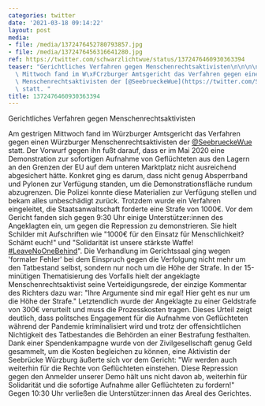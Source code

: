 ```yaml
---
categories: twitter
date: '2021-03-18 09:14:22'
layout: post
media:
- file: /media/1372476452780793857.jpg
- file: /media/1372476456316641280.jpg
ref: https://twitter.com/schwarzlichtwue/status/1372476460930363394
teaser: "Gerichtliches Verfahren gegen Menschenrechtsaktivisten\n\n\n\nAm gestrigen\
  \ Mittwoch fand im W\xFCrzburger Amtsgericht das Verfahren gegen einen W\xFCrzburger\
  \ Menschenrechtsaktivisten der [@SeebrueckeWue](https://twitter.com/SeebrueckeWue)\
  \ statt. "
title: 1372476460930363394
---
```

Gerichtliches Verfahren gegen Menschenrechtsaktivisten



Am gestrigen Mittwoch fand im Würzburger Amtsgericht das Verfahren gegen einen Würzburger Menschenrechtsaktivisten der [@SeebrueckeWue](https://twitter.com/SeebrueckeWue) statt. 
Der Vorwurf gegen ihn fußt darauf, dass er im Mai 2020 eine Demonstration zur sofortigen Aufnahme von Geflüchteten aus den Lagern an den Grenzen der EU auf dem unteren Marktplatz nicht ausreichend abgesichert hätte.
Konkret ging es darum, dass nicht genug Absperrband und Pylonen zur Verfügung standen, um die Demonstrationsfläche rundum abzugrenzen. Die Polizei konnte diese Materialien zur Verfügung stellen und bekam alles unbeschädigt zurück.
Trotzdem wurde ein Verfahren eingeleitet, die Staatsanwaltschaft forderte eine Strafe von 1000€.
Vor dem Gericht fanden sich gegen 9:30 Uhr einige Unterstützer:innen des Angeklagten ein, um gegen die Repression zu demonstrieren. Sie hielt Schilder mit Aufschriften wie "1000€ für den Einsatz für Menschlichkeit? Schämt euch!" und
"Solidarität ist unsere stärkste Waffe! [#LeaveNoOneBehind](/t/leavenoonebehind)".
Die Verhandlung im Gerichtssaal ging wegen 'formaler Fehler' bei dem Einspruch gegen die Verfolgung nicht mehr um den Tatbestand selbst, sondern nur noch um die Höhe der Strafe.
In der 15-minütigen Thematisierung des Vorfalls hielt der angeklagte Menschenrechtsaktivist seine Verteidigungsrede, der einzige Kommentar des Richters dazu war: "Ihre Argumente sind mir egal! Hier geht es nur um die Höhe der Strafe."
Letztendlich wurde der Angeklagte zu einer Geldstrafe von 300€ verurteilt und muss die Prozesskosten tragen. Dieses Urteil zeigt deutlich, dass politsches Engagement für die Aufnahme von Geflüchteten während der Pandemie kriminalisiert wird und trotz der offensichtlichen
Nichtigkeit des Tatbestandes die Behörden an einer Bestrafung festhalten. Dank einer Spendenkampagne wurde von der Zivilgesellschaft genug Geld gesammelt, um die Kosten begleichen zu können, eine Aktivistin der Seebrücke Würzburg äußerte sich vor dem Gericht:
"Wir werden auch weiterhin für die Rechte von Geflüchteten einstehen. Diese Repression gegen den Anmelder unserer Demo hält uns nicht davon ab, weiterhin für Solidarität und die sofortige Aufnahme aller Geflüchteten zu fordern!"
Gegen 10:30 Uhr verließen die Unterstützer:innen das Areal des Gerichtes.